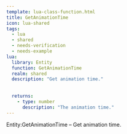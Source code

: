 ```yaml
---
template: lua-class-function.html
title: GetAnimationTime
icon: lua-shared
tags:
  - lua
  - shared
  - needs-verification
  - needs-example
lua:
  library: Entity
  function: GetAnimationTime
  realm: shared
  description: "Get animation time."
  
  
  returns:
    - type: number
      description: "The animation time."
---
```


<div class="lua__search__keywords">
Entity:GetAnimationTime &#x2013; Get animation time.
</div>
